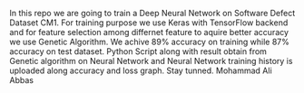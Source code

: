 In this repo we are going to train a Deep Neural Network on Software Defect Dataset CM1.
For training purpose we use Keras with TensorFlow backend and for feature selection among differnet feature to aquire better accuracy we use Genetic Algorithm.
We achive 89% accuracy on training while 87% accuracy on test dataset.
Python Script along with result obtain from Genetic algorithm on Neural Network and Neural Network training history is uploaded along accuracy and loss graph.
Stay tunned.
Mohammad Ali Abbas

